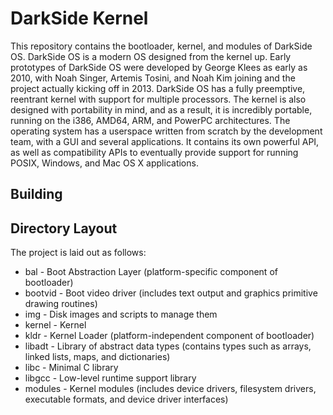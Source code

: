 DarkSide Kernel
===============
This repository contains the bootloader, kernel, and modules of DarkSide OS. DarkSide OS is a modern OS designed from the kernel up. Early prototypes of DarkSide OS were developed by George Klees as early as 2010, with Noah Singer, Artemis Tosini, and Noah Kim joining and the project actually kicking off in 2013. DarkSide OS has a fully preemptive, reentrant kernel with support for multiple processors. The kernel is also designed with portability in mind, and as a result, it is incredibly portable, running on the i386, AMD64, ARM, and PowerPC architectures. The operating system has a userspace written from scratch by the development team, with a GUI and several applications. It contains its own powerful API, as well as compatibility APIs to eventually provide support for running POSIX, Windows, and Mac OS X applications.

Building
--------

Directory Layout
----------------
The project is laid out as follows:
* bal - Boot Abstraction Layer (platform-specific component of bootloader)
* bootvid - Boot video driver (includes text output and graphics primitive drawing routines)
* img - Disk images and scripts to manage them
* kernel - Kernel
* kldr - Kernel Loader (platform-independent component of bootloader)
* libadt - Library of abstract data types (contains types such as arrays, linked lists, maps, and dictionaries)
* libc - Minimal C library
* libgcc - Low-level runtime support library
* modules - Kernel modules (includes device drivers, filesystem drivers, executable formats, and device driver interfaces)
